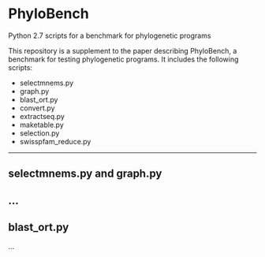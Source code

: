 # PhyloBench
Python 2.7 scripts for a benchmark for phylogenetic programs

This repository is a supplement to the paper describing PhyloBench, a benchmark for testing phylogenetic programs. It includes the following scripts:
 * selectmnems.py
 * graph.py
 * blast_ort.py
 * convert.py
 * extractseq.py
 * maketable.py
 * selection.py
 * swisspfam_reduce.py

-----
selectmnems.py and graph.py 
-----
...
-----
blast_ort.py
-----
...


